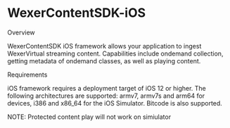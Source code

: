 # WexerContentSDK-iOS

Overview

WexerContentSDK iOS framework allows your application to ingest WexerVirtual streaming content. Capabilities include ondemand collection, getting metadata of ondemand classes, as well as playing content.


Requirements

iOS framework requires a deployment target of iOS 12 or higher. The following architectures are supported: armv7, armv7s and arm64 for devices, i386 and x86_64 for the iOS Simulator. Bitcode is also supported.

NOTE: Protected content play will not work on simiulator

